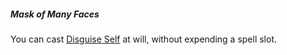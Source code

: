 ##### Mask of Many Faces

You can cast [Disguise Self](#Disguise_Self_disguise_self) at will, without expending a spell slot.
